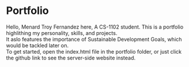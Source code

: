# Portfolio
Hello, Menard Troy Fernandez here, A CS-1102 student.
This is a portfolio highlithing my personality, skills, and projects.<br>
It aslo features the importance of Sustainable Development Goals, which would be tackled later on.<br>
To get started, open the index.html file in the portfolio folder, or just click the github link to see the server-side website instead.
